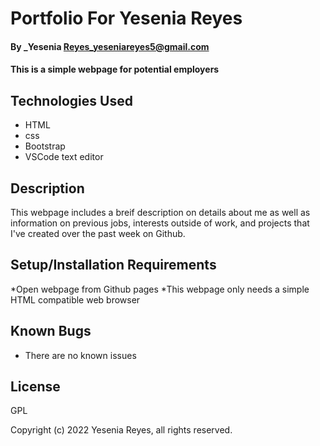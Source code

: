 # Portfolio For Yesenia Reyes

#### By _Yesenia Reyes_yeseniareyes5@gmail.com

#### This is a simple webpage for potential employers

## Technologies Used

* HTML
* css
* Bootstrap
* VSCode text editor

## Description

This webpage includes a breif description on details about me as well as information on previous jobs, interests outside of work, and projects that I've created over the past week on Github.

## Setup/Installation Requirements

*Open webpage from Github pages
*This webpage only needs a simple HTML compatible web browser


## Known Bugs

* There are no known issues

## License

GPL

Copyright (c) 2022 Yesenia Reyes, all rights reserved.